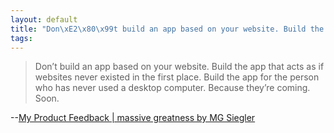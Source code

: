 ```yaml
--- 
layout: default
title: "Don\xE2\x80\x99t build an app based on your website. Build the app that acts as if websites never existed in the first place. Build the app for the person who has never used a desktop computer. Because they\xE2\x80\x99re coming. Soon."
tags: 
---
```

> Don’t build an app based on your website. Build the app that acts as if
websites never existed in the first place. Build the app for the person who
has never used a desktop computer. Because they’re coming. Soon.

--[My Product Feedback | massive greatness by MG Siegler](http://massivegreatness.com/mobile)

